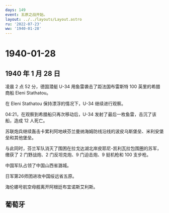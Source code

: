 ```yaml
---
days: 149
event: 五原之战开始。
layout: ../../layouts/Layout.astro
ru: '2022-07-23'
ww: '1940-01-28'
---
```


# 1940-01-28

## 1940 年 1 月 28 日

凌晨 2 点 52 分，德国潜艇 U-34 用鱼雷袭击了距法国布雷斯特 100
英里的希腊商船 Eleni Stathatou。

在 Eleni Stathatou 保持漂浮的情况下，U-34 继续进行观察。

04:21，在观察到希腊船只再次移动后，U-34
发射了最后一枚鱼雷，击沉了该船，造成 12 人死亡。

苏联炮兵继续轰击卡累利阿地峡芬兰曼纳海姆防线沿线的波皮乌斯堡垒、米利安堡垒和其他堡垒。

与此同时，芬兰军队消灭了围困在拉戈达湖北岸皮耶尼-凯利瓦拉包围圈的苏军，缴获了
2 门野战炮、2 门反坦克炮、9 门迫击炮、9 挺机枪和 100 支步枪。

中国军队占领了中国山西省潞城。

日军第26师团进攻中国绥远省五原。

海伦娜号航空母舰离开阿根廷布宜诺斯艾利斯。

## 葡萄牙